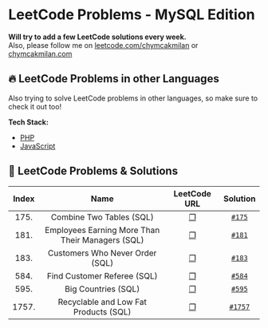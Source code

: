# LeetCode Problems - MySQL Edition
**Will try to add a few LeetCode solutions every week.**   
Also, please follow me on [leetcode.com/chymcakmilan](https://leetcode.com/chymcakmilan/) or [chymcakmilan.com](https://chymcakmilan.com)

## 🔥 LeetCode Problems in other Languages
Also trying to solve LeetCode problems in other languages, so make sure to check it out too!  

**Tech Stack:**  
+ [PHP](https://github.com/milanchymcak/LeetCode-PHP)
+ [JavaScript](https://github.com/milanchymcak/LeetCode-JavaScript)

## 📝 LeetCode Problems & Solutions

| Index | Name | LeetCode URL | Solution |
| :---: |:----:|:------------:|:--------:|
| 175. | Combine Two Tables (SQL) | [❐](https://leetcode.com/problems/combine-two-tables/) | [`#175`](../main/solutions/175.md) |
| 181. | Employees Earning More Than Their Managers (SQL) | [❐](https://leetcode.com/problems/employees-earning-more-than-their-managers/) | [`#181`](../main/solutions/181.md) |
| 183. | Customers Who Never Order (SQL) | [❐](https://leetcode.com/problems/customers-who-never-order/) | [`#183`](../main/solutions/183.md) |
| 584. | Find Customer Referee (SQL) | [❐](https://leetcode.com/problems/find-customer-referee/) | [`#584`](../main/solutions/584.md) |
| 595. | Big Countries (SQL) | [❐](https://leetcode.com/problems/big-countries/) | [`#595`](../main/solutions/595.md) |
| 1757. | Recyclable and Low Fat Products (SQL) | [❐](https://leetcode.com/problems/recyclable-and-low-fat-products/) | [`#1757`](../main/solutions/1757.md) |